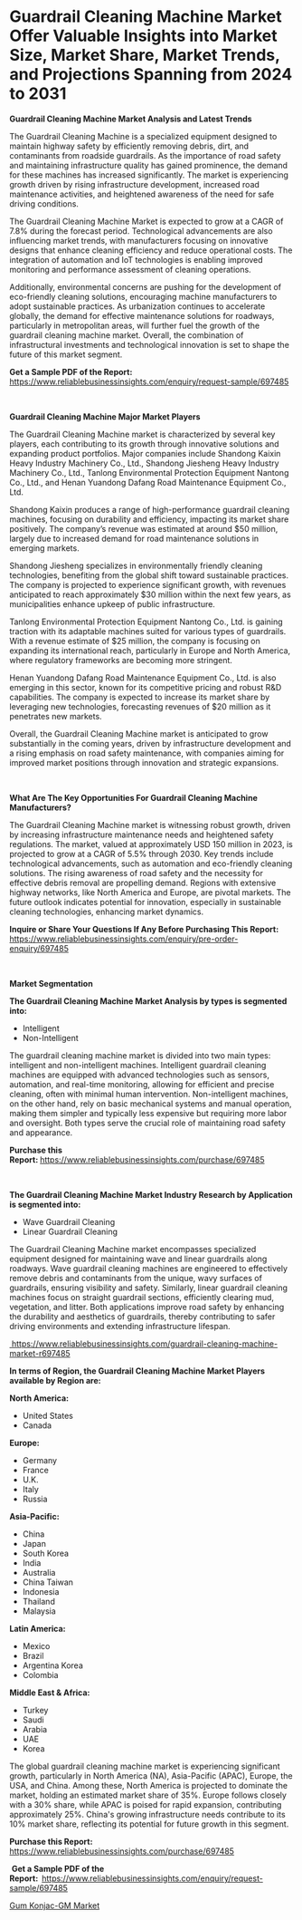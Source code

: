 <p><h1>Guardrail Cleaning Machine Market Offer Valuable Insights into Market Size, Market Share, Market Trends, and Projections Spanning from 2024 to 2031</h1></p><p><strong>Guardrail Cleaning Machine Market Analysis and Latest Trends</strong></p>
<p><p>The Guardrail Cleaning Machine is a specialized equipment designed to maintain highway safety by efficiently removing debris, dirt, and contaminants from roadside guardrails. As the importance of road safety and maintaining infrastructure quality has gained prominence, the demand for these machines has increased significantly. The market is experiencing growth driven by rising infrastructure development, increased road maintenance activities, and heightened awareness of the need for safe driving conditions.</p><p>The Guardrail Cleaning Machine Market is expected to grow at a CAGR of 7.8% during the forecast period. Technological advancements are also influencing market trends, with manufacturers focusing on innovative designs that enhance cleaning efficiency and reduce operational costs. The integration of automation and IoT technologies is enabling improved monitoring and performance assessment of cleaning operations.</p><p>Additionally, environmental concerns are pushing for the development of eco-friendly cleaning solutions, encouraging machine manufacturers to adopt sustainable practices. As urbanization continues to accelerate globally, the demand for effective maintenance solutions for roadways, particularly in metropolitan areas, will further fuel the growth of the guardrail cleaning machine market. Overall, the combination of infrastructural investments and technological innovation is set to shape the future of this market segment.</p></p>
<p><strong>Get a Sample PDF of the Report:&nbsp;</strong> <a href="https://www.reliablebusinessinsights.com/enquiry/request-sample/697485?utm_campaign=1138&utm_medium=2&utm_source=Github&utm_content=ia&utm_term=27122024&utm_id=guardrail-cleaning-machine">https://www.reliablebusinessinsights.com/enquiry/request-sample/697485</a></p>
<p>&nbsp;</p>
<p><strong>Guardrail Cleaning Machine Major Market Players</strong></p>
<p><p>The Guardrail Cleaning Machine market is characterized by several key players, each contributing to its growth through innovative solutions and expanding product portfolios. Major companies include Shandong Kaixin Heavy Industry Machinery Co., Ltd., Shandong Jiesheng Heavy Industry Machinery Co., Ltd., Tanlong Environmental Protection Equipment Nantong Co., Ltd., and Henan Yuandong Dafang Road Maintenance Equipment Co., Ltd.</p><p>Shandong Kaixin produces a range of high-performance guardrail cleaning machines, focusing on durability and efficiency, impacting its market share positively. The company’s revenue was estimated at around $50 million, largely due to increased demand for road maintenance solutions in emerging markets.</p><p>Shandong Jiesheng specializes in environmentally friendly cleaning technologies, benefiting from the global shift toward sustainable practices. The company is projected to experience significant growth, with revenues anticipated to reach approximately $30 million within the next few years, as municipalities enhance upkeep of public infrastructure.</p><p>Tanlong Environmental Protection Equipment Nantong Co., Ltd. is gaining traction with its adaptable machines suited for various types of guardrails. With a revenue estimate of $25 million, the company is focusing on expanding its international reach, particularly in Europe and North America, where regulatory frameworks are becoming more stringent.</p><p>Henan Yuandong Dafang Road Maintenance Equipment Co., Ltd. is also emerging in this sector, known for its competitive pricing and robust R&D capabilities. The company is expected to increase its market share by leveraging new technologies, forecasting revenues of $20 million as it penetrates new markets.</p><p>Overall, the Guardrail Cleaning Machine market is anticipated to grow substantially in the coming years, driven by infrastructure development and a rising emphasis on road safety maintenance, with companies aiming for improved market positions through innovation and strategic expansions.</p></p>
<p>&nbsp;</p>
<p><strong>What Are The Key Opportunities For Guardrail Cleaning Machine Manufacturers?</strong></p>
<p><p>The Guardrail Cleaning Machine market is witnessing robust growth, driven by increasing infrastructure maintenance needs and heightened safety regulations. The market, valued at approximately USD 150 million in 2023, is projected to grow at a CAGR of 5.5% through 2030. Key trends include technological advancements, such as automation and eco-friendly cleaning solutions. The rising awareness of road safety and the necessity for effective debris removal are propelling demand. Regions with extensive highway networks, like North America and Europe, are pivotal markets. The future outlook indicates potential for innovation, especially in sustainable cleaning technologies, enhancing market dynamics.</p></p>
<p><strong>Inquire or Share Your Questions If Any Before Purchasing This Report:</strong> <a href="https://www.reliablebusinessinsights.com/enquiry/pre-order-enquiry/697485?utm_campaign=1138&utm_medium=2&utm_source=Github&utm_content=ia&utm_term=27122024&utm_id=guardrail-cleaning-machine">https://www.reliablebusinessinsights.com/enquiry/pre-order-enquiry/697485</a></p>
<p>&nbsp;</p>
<p><strong>Market Segmentation</strong></p>
<p><strong>The Guardrail Cleaning Machine Market Analysis by types is segmented into:</strong></p>
<p><ul><li>Intelligent</li><li>Non-Intelligent</li></ul></p>
<p><p>The guardrail cleaning machine market is divided into two main types: intelligent and non-intelligent machines. Intelligent guardrail cleaning machines are equipped with advanced technologies such as sensors, automation, and real-time monitoring, allowing for efficient and precise cleaning, often with minimal human intervention. Non-intelligent machines, on the other hand, rely on basic mechanical systems and manual operation, making them simpler and typically less expensive but requiring more labor and oversight. Both types serve the crucial role of maintaining road safety and appearance.</p></p>
<p><strong>Purchase this Report:&nbsp;</strong><a href="https://www.reliablebusinessinsights.com/purchase/697485?utm_campaign=1138&utm_medium=2&utm_source=Github&utm_content=ia&utm_term=27122024&utm_id=guardrail-cleaning-machine">https://www.reliablebusinessinsights.com/purchase/697485</a></p>
<p>&nbsp;</p>
<p><strong>The Guardrail Cleaning Machine Market Industry Research by Application is segmented into:</strong></p>
<p><ul><li>Wave Guardrail Cleaning</li><li>Linear Guardrail Cleaning</li></ul></p>
<p><p>The Guardrail Cleaning Machine market encompasses specialized equipment designed for maintaining wave and linear guardrails along roadways. Wave guardrail cleaning machines are engineered to effectively remove debris and contaminants from the unique, wavy surfaces of guardrails, ensuring visibility and safety. Similarly, linear guardrail cleaning machines focus on straight guardrail sections, efficiently clearing mud, vegetation, and litter. Both applications improve road safety by enhancing the durability and aesthetics of guardrails, thereby contributing to safer driving environments and extending infrastructure lifespan.</p></p>
<p><a href="https://www.reliablebusinessinsights.com/guardrail-cleaning-machine-market-r697485?utm_campaign=1138&utm_medium=2&utm_source=Github&utm_content=ia&utm_term=27122024&utm_id=guardrail-cleaning-machine">&nbsp;https://www.reliablebusinessinsights.com/guardrail-cleaning-machine-market-r697485</a></p>
<p><strong>In terms of Region, the Guardrail Cleaning Machine Market Players available by Region are:</strong></p>
<p>
    <p> <strong> North America: </strong>
        <ul>
            <li>United States</li>
            <li>Canada</li>
        </ul>
        </p> 
    <p> <strong> Europe: </strong>
        <ul>
            <li>Germany</li>
            <li>France</li>
            <li>U.K.</li>
            <li>Italy</li>
            <li>Russia</li>
        </ul>
        </p> 
    <p> <strong> Asia-Pacific: </strong>
        <ul>
            <li>China</li>
            <li>Japan</li>
            <li>South Korea</li>
            <li>India</li>
            <li>Australia</li>
            <li>China Taiwan</li>
            <li>Indonesia</li>
            <li>Thailand</li>
            <li>Malaysia</li>
        </ul>
        </p> 
    <p> <strong> Latin America: </strong>
        <ul>
            <li>Mexico</li>
            <li>Brazil</li>
            <li>Argentina Korea</li>
            <li>Colombia</li>
        </ul>
        </p> 
    <p> <strong> Middle East & Africa: </strong>
        <ul>
            <li>Turkey</li>
            <li>Saudi</li>
            <li>Arabia</li>
            <li>UAE</li>
            <li>Korea</li>
        </ul>
    </p>
    </p>
<p><p>The global guardrail cleaning machine market is experiencing significant growth, particularly in North America (NA), Asia-Pacific (APAC), Europe, the USA, and China. Among these, North America is projected to dominate the market, holding an estimated market share of 35%. Europe follows closely with a 30% share, while APAC is poised for rapid expansion, contributing approximately 25%. China's growing infrastructure needs contribute to its 10% market share, reflecting its potential for future growth in this segment.</p></p>
<p><strong>Purchase this Report: </strong><a href="https://www.reliablebusinessinsights.com/purchase/697485?utm_campaign=1138&utm_medium=2&utm_source=Github&utm_content=ia&utm_term=27122024&utm_id=guardrail-cleaning-machine">https://www.reliablebusinessinsights.com/purchase/697485</a></p>
<p>&nbsp;<strong>Get a Sample PDF of the Report:&nbsp;&nbsp;</strong><a href="https://www.reliablebusinessinsights.com/enquiry/request-sample/697485?utm_campaign=1138&utm_medium=2&utm_source=Github&utm_content=ia&utm_term=27122024&utm_id=guardrail-cleaning-machine">https://www.reliablebusinessinsights.com/enquiry/request-sample/697485</a></p>
<p><strong></strong></p>
<p><p><a href="https://github.com/raffadongraffadong/Market-Research-Report-List-1/blob/main/gum-konjac-gm-market.md?utm_campaign=1138&utm_medium=2&utm_source=Github&utm_content=ia&utm_term=27122024&utm_id=guardrail-cleaning-machine">Gum Konjac-GM Market</a></p></p>